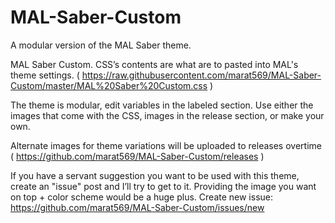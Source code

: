 # MAL-Saber-Custom

A modular version of the MAL Saber theme.

MAL Saber Custom. CSS’s contents are what are to pasted into MAL's theme settings. ( https://raw.githubusercontent.com/marat569/MAL-Saber-Custom/master/MAL%20Saber%20Custom.css )

The theme is modular, edit variables in the labeled section. Use either the images that come with the CSS, images in the release section, or make your own.

Alternate images for theme variations will be uploaded to releases overtime ( https://github.com/marat569/MAL-Saber-Custom/releases )

If you have a servant suggestion you want to be used with this theme, create an "issue" post and I’ll try to get to it. Providing the image you want on top + color scheme would be a huge plus. Create new issue: https://github.com/marat569/MAL-Saber-Custom/issues/new
